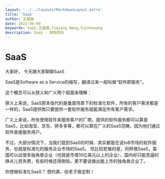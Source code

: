 ```yaml
---
layout: '../../layouts/MarkdownLayout.astro'
title: 'SaaS'
author: 王福强
date: 2023-09-09
keywords: SaaS,王福强,Fuqiang Wang,fujohnwang
description: SaaS - 架构百科
---
```


# SaaS

大家好， 今天跟大家聊聊SaaS

SaaS是Software as a Service的缩写，翻译过来一般叫做“软件即服务”。

这个概念可以从狭义和广义两个层面来理解：

狭义上来说，SaaS原本指代的是垂直场景下的标准化软件，所有的客户需求都是一样的，SaaS提供商只要提供一套软件服务就能满足所有客户需求。

广义上来说，所有使用软件来服务客户的厂商，提供的软件服务都可以算是SaaS，比如淘宝、京东、拼多多等，都可以算在广义的SaaS范畴，因为他们通过软件直接服务用户。

不过，大部分情况下，当我们提到SaaS的时候，其实都是在说toB市场的软件服务，也就是标准化的服务企业市场的SaaS。 但比较悲催的是，同样做SaaS，美国可以出很多独角兽企业（也就是市值10亿美元以上的企业），国内却只能苦逼的挣点儿劳务费，有些时候还得倒贴，更不要说做出能上市的独角兽企业了。

你想做标准化SaaS？ 想的美，给老子做定制！

